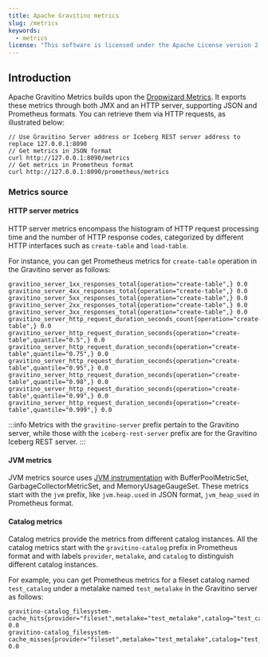 ```yaml
---
title: Apache Gravitino metrics
slug: /metrics
keywords:
  - metrics
license: "This software is licensed under the Apache License version 2."
---
```


## Introduction

Apache Gravitino Metrics builds upon the [Dropwizard Metrics](https://metrics.dropwizard.io/). It exports these metrics through both JMX and an HTTP server, supporting JSON and Prometheus formats. You can retrieve them via HTTP requests, as illustrated below:

```shell
// Use Gravitino Server address or Iceberg REST server address to replace 127.0.0.1:8090
// Get metrics in JSON format
curl http://127.0.0.1:8090/metrics
// Get metrics in Prometheus format
curl http://127.0.0.1:8090/prometheus/metrics
```

### Metrics source

#### HTTP server metrics

HTTP server metrics encompass the histogram of HTTP request processing time and the number of HTTP response codes, categorized by different HTTP interfaces such as `create-table` and `load-table`.

For instance, you can get Prometheus metrics for `create-table` operation in the Gravitino server as follows:

```text
gravitino_server_1xx_responses_total{operation="create-table",} 0.0
gravitino_server_4xx_responses_total{operation="create-table",} 0.0
gravitino_server_5xx_responses_total{operation="create-table",} 0.0
gravitino_server_2xx_responses_total{operation="create-table",} 0.0
gravitino_server_3xx_responses_total{operation="create-table",} 0.0
gravitino_server_http_request_duration_seconds_count{operation="create-table",} 0.0
gravitino_server_http_request_duration_seconds{operation="create-table",quantile="0.5",} 0.0
gravitino_server_http_request_duration_seconds{operation="create-table",quantile="0.75",} 0.0
gravitino_server_http_request_duration_seconds{operation="create-table",quantile="0.95",} 0.0
gravitino_server_http_request_duration_seconds{operation="create-table",quantile="0.98",} 0.0
gravitino_server_http_request_duration_seconds{operation="create-table",quantile="0.99",} 0.0
gravitino_server_http_request_duration_seconds{operation="create-table",quantile="0.999",} 0.0
```

:::info
Metrics with the `gravitino-server` prefix pertain to the Gravitino server, while those with the `iceberg-rest-server` prefix are for the Gravitino Iceberg REST server.
:::

#### JVM metrics

JVM metrics source uses [JVM instrumentation](https://metrics.dropwizard.io/4.2.0/manual/jvm.html) with BufferPoolMetricSet, GarbageCollectorMetricSet, and MemoryUsageGaugeSet.
These metrics start with the `jvm` prefix, like `jvm.heap.used` in JSON format, `jvm_heap_used` in Prometheus format.

#### Catalog metrics

Catalog metrics provide the metrics from different catalog instances.
All the catalog metrics start with the `gravitino-catalog` prefix in Prometheus format and with labels `provider`, `metalake`, and `catalog` to distinguish different catalog instances.

For example, you can get Prometheus metrics for a fileset catalog named `test_catalog` under a metalake named `test_metalake` in the Gravitino server as follows:

```text
gravitino-catalog_filesystem-cache_hits{provider="fileset",metalake="test_metalake",catalog="test_catalog",} 0.0
gravitino-catalog_filesystem-cache_misses{provider="fileset",metalake="test_metalake",catalog="test_catalog",} 0.0
```
